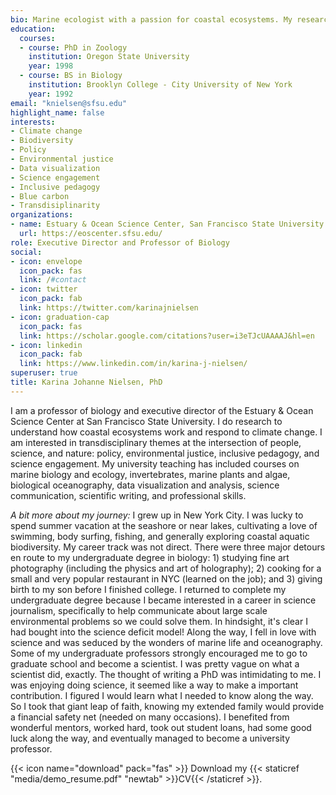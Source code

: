 ```yaml
---
bio: Marine ecologist with a passion for coastal ecosystems. My research projects focus on the ecology, biodiversity, oceanography, and biogeochemistry of rocky shores and beaches from the wave-swept outer coast to estuaries. Themes include the impacts of climate change, including ocean/coastal acidification, global warming, and sea level rise; conservation; policy; climate adaptation. 
education:
  courses:
  - course: PhD in Zoology
    institution: Oregon State University
    year: 1998
  - course: BS in Biology
    institution: Brooklyn College - City University of New York
    year: 1992
email: "knielsen@sfsu.edu"
highlight_name: false
interests:
- Climate change
- Biodiversity
- Policy
- Environmental justice
- Data visualization
- Science engagement
- Inclusive pedagogy
- Blue carbon
- Transdisiplinarity
organizations:
- name: Estuary & Ocean Science Center, San Francisco State University
  url: https://eoscenter.sfsu.edu/
role: Executive Director and Professor of Biology
social:
- icon: envelope
  icon_pack: fas
  link: /#contact
- icon: twitter
  icon_pack: fab
  link: https://twitter.com/karinajnielsen
- icon: graduation-cap
  icon_pack: fas
  link: https://scholar.google.com/citations?user=i3eTJcUAAAAJ&hl=en
- icon: linkedin
  icon_pack: fab
  link: https://www.linkedin.com/in/karina-j-nielsen/
superuser: true
title: Karina Johanne Nielsen, PhD
---
```


I am a professor of biology and executive director of the Estuary & Ocean Science Center at San Francisco State University. I do research to understand how coastal ecosystems work and respond to climate change. I am interested in transdisciplinary themes at the intersection of people, science, and nature: policy, environmental justice, inclusive pedagogy, and science engagement. My university teaching has included courses on marine biology and ecology, invertebrates, marine plants and algae, biological oceanography, data visualization and analysis, science communication, scientific writing, and professional skills.  

*A bit more about my journey:* I grew up in New York City. I was lucky to spend summer vacation at the seashore or near lakes, cultivating a love of swimming, body surfing, fishing, and generally exploring coastal aquatic biodiversity. My career track was not direct. There were three major detours en route to my undergraduate degree in biology: 1) studying fine art photography (including the physics and art of holography); 2) cooking for a small and very popular restaurant in NYC (learned on the job); and 3) giving birth to my son before I finished college. I returned to complete my undergraduate degree because I became interested in a career in science journalism, specifically to help communicate about large scale environmental problems so we could solve them. In hindsight, it's clear I had bought into the science deficit model! Along the way, I fell in love with science and was seduced by the wonders of marine life and oceanography. Some of my undergraduate professors strongly encouraged me to go to graduate school and become a scientist. I was pretty vague on what a scientist did, exactly. The thought of writing a PhD was intimidating to me. I was enjoying doing science, it seemed like a way to make a important contribution. I figured I would learn what I needed to know along the way. So I took that giant leap of faith, knowing my extended family would provide a financial safety net (needed on many occasions). I benefited from wonderful mentors, worked hard, took out student loans, had some good luck along the way, and eventually managed to become a university professor.    


{{< icon name="download" pack="fas" >}} Download my {{< staticref "media/demo_resume.pdf" "newtab" >}}CV{{< /staticref >}}.
